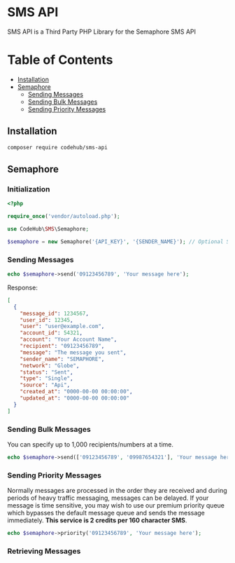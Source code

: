 # SMS API

SMS API is a Third Party PHP Library for the Semaphore SMS API

# Table of Contents
 - [Installation](#installation)
 - [Semaphore](#semaphore)
   - [Sending Messages](#sending-messages)
   - [Sending Bulk Messages](#sending-bulk-messages)
   - [Sending Priority Messages](#sending-priority-messages)

## Installation

```sh
composer require codehub/sms-api
```

## Semaphore

### Initialization
```php
<?php

require_once('vendor/autoload.php');

use CodeHub\SMS\Semaphore;

$semaphore = new Semaphore('{API_KEY}', '{SENDER_NAME}'); // Optional SENDER_NAME default to Semaphore
```

### Sending Messages

```php
echo $semaphore->send('09123456789', 'Your message here');
```

Response: 

```json
[
  {
    "message_id": 1234567,
    "user_id": 12345,
    "user": "user@example.com",
    "account_id": 54321,
    "account": "Your Account Name",
    "recipient": "09123456789",
    "message": "The message you sent",
    "sender_name": "SEMAPHORE",
    "network": "Globe",
    "status": "Sent",
    "type": "Single",
    "source": "Api",
    "created_at": "0000-00-00 00:00:00",
    "updated_at": "0000-00-00 00:00:00"
  }
]
```

### Sending Bulk Messages

You can specify up to 1,000 recipients/numbers at a time.

```php
echo $semaphore->send(['09123456789', '09987654321'], 'Your message here');
```

### Sending Priority Messages

Normally messages are processed in the order they are received and during periods of heavy traffic messaging, messages can be delayed. If your message is time sensitive, you may wish to use our premium priority queue which bypasses the default message queue and sends the message immediately. <b>This service is 2 credits per 160 character SMS</b>.

```php
echo $semaphore->priority('09123456789', 'Your message here');
```

### Retrieving Messages
